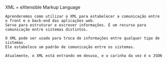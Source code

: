 XML = eXtensible Markup Language

    Aprenderemos como utilizar o XML para estabelecer a comunicação entre o front e o back-end das aplicações web.
    Serve para estruturar e escrever informações. É um recurso para comunicação entre sistemas distintos.

    O XML pode ser usado para troca de informações entre qualquer tipo de sistemas.
    Ele estabelece um padrão de comunicação entre os sistemas.

    Atualmente, o XML está entrando em desuso, e o carinha da vez é o JSON